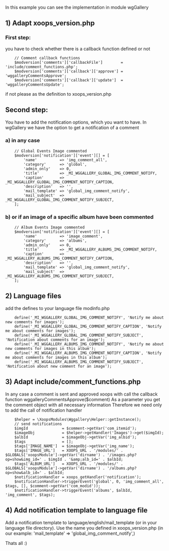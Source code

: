 In this example you can see the implementation in module wgGallery


## 1) Adapt xoops_version.php
### First step: 
you have to check whether there is a callback function defined or not

        // Comment callback functions
        $modversion['comments']['callbackFile']        = 'include/comment_functions.php';
        $modversion['comments']['callback']['approve'] = 'wggalleryCommentsApprove';
        $modversion['comments']['callback']['update']  = 'wggalleryCommentsUpdate';

if not please as the definition to xoops_version.php

## Second step:
You have to add the notification options, which you want to have. In wgGallery we have the option to get a notification of a comment 
### a) in any case

        // Global Events Image commented
        $modversion['notification']['event'][] = [
            'name'          => 'img_comment_all',
            'category'      => 'global',
            'admin_only'    => 0,
            'title'         => _MI_WGGALLERY_GLOBAL_IMG_COMMENT_NOTIFY,
            'caption'       => _MI_WGGALLERY_GLOBAL_IMG_COMMENT_NOTIFY_CAPTION,
            'description'   => '',
            'mail_template' => 'global_img_comment_notify',
            'mail_subject'  => _MI_WGGALLERY_GLOBAL_IMG_COMMENT_NOTIFY_SUBJECT,
        ];
        
### b) or if an image of a specific album have been commented

        // Album Events Image commented
        $modversion['notification']['event'][] = [
            'name'          => 'image_comment',
            'category'      => 'albums',
            'admin_only'    => 0,
            'title'         => _MI_WGGALLERY_ALBUMS_IMG_COMMENT_NOTIFY,
            'caption'       => _MI_WGGALLERY_ALBUMS_IMG_COMMENT_NOTIFY_CAPTION,
            'description'   => '',
            'mail_template' => 'global_img_comment_notify',
            'mail_subject'  => _MI_WGGALLERY_ALBUMS_IMG_COMMENT_NOTIFY_SUBJECT,
        ];


## 2) Language files      
add the defines to your language file modinfo.php

        define('_MI_WGGALLERY_GLOBAL_IMG_COMMENT_NOTIFY', 'Notify me about new comments for images');
        define('_MI_WGGALLERY_GLOBAL_IMG_COMMENT_NOTIFY_CAPTION', 'Notify me about comments for images');
        define('_MI_WGGALLERY_GLOBAL_IMG_COMMENT_NOTIFY_SUBJECT', 'Notification about comments for an image');
        define('_MI_WGGALLERY_ALBUMS_IMG_COMMENT_NOTIFY', 'Notify me about new comments for images in this album');
        define('_MI_WGGALLERY_ALBUMS_IMG_COMMENT_NOTIFY_CAPTION', 'Notify me about comments for images in this album');
        define('_MI_WGGALLERY_ALBUMS_IMG_COMMENT_NOTIFY_SUBJECT', 'Notification about new comment for an image');


## 3) Adapt include/comment_functions.php
In any case a comment is sent and approved xoops with call the callback function wggalleryCommentsApprove($comment)
As a parameter you get the comment object with all necessary information
Therefore we need only to add the call of notification handler

        $helper = \XoopsModules\Wggallery\Helper::getInstance();
        // send notifications
        $imgId               = $comment->getVar('com_itemid');
        $imageObj            = $helper->getHandler('Images')->get($imgId);
        $albId               = $imageObj->getVar('img_albid');
        $tags                = [];
        $tags['IMAGE_NAME']  = $imageObj->getVar('img_name');
        $tags['IMAGE_URL']   = XOOPS_URL . '/modules/' . $GLOBALS['xoopsModule']->getVar('dirname') . '/images.php?op=show&img_id=' . $imgId . '&amp;alb_id=' . $albId;
        $tags['ALBUM_URL']   = XOOPS_URL . '/modules/' . $GLOBALS['xoopsModule']->getVar('dirname') . '/albums.php?op=show&alb_id=' . $albId;
        $notificationHandler = xoops_getHandler('notification');
        $notificationHandler->triggerEvent('global', 0, 'img_comment_all', $tags, [], $comment->getVar('com_modid'));
        $notificationHandler->triggerEvent('albums', $albId, 'img_comment', $tags);

## 4) Add notification template to language file

Add a notification template to language/english/mail_template (or in your language file directory). 
Use the name you defined in xoops_version.php (in our example: 'mail_template' => 'global_img_comment_notify',)

Thats all :)

